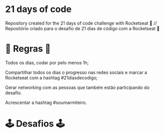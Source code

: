 # 21 days of code
Repository created for the 21 days of code challenge with Rocketseat 🚀 // Repositório criado para o desafio de 21 dias de código com a Rocketseat 🚀 

# 🏁​ Regras 🏁​
Todos os dias, codar por pelo menos 1h;

Compartilhar todos os dias o progresso nas redes sociais e marcar a Rocketseat com a hashtag #21diasdecodigo;

Gerar networking com as pessoas que também estão participando do desafio.

Acrescentar a hashtag #soumarmiteiro.

# 🕹️​ Desafios 🕹️
